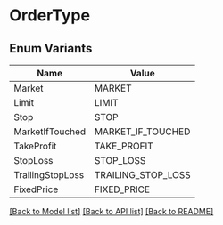 # OrderType

## Enum Variants

| Name | Value |
|---- | -----|
| Market | MARKET |
| Limit | LIMIT |
| Stop | STOP |
| MarketIfTouched | MARKET_IF_TOUCHED |
| TakeProfit | TAKE_PROFIT |
| StopLoss | STOP_LOSS |
| TrailingStopLoss | TRAILING_STOP_LOSS |
| FixedPrice | FIXED_PRICE |


[[Back to Model list]](../README.md#documentation-for-models) [[Back to API list]](../README.md#documentation-for-api-endpoints) [[Back to README]](../README.md)


